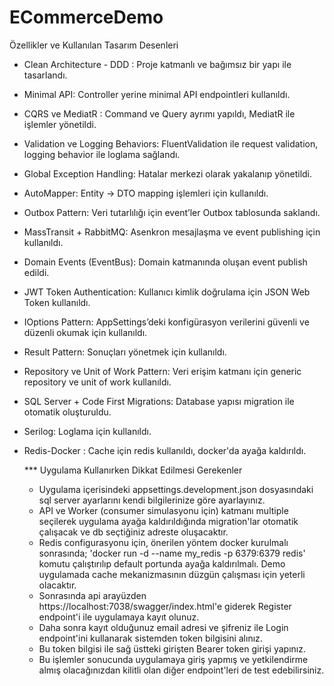 # ECommerceDemo
Özellikler ve Kullanılan Tasarım Desenleri
- Clean Architecture - DDD : Proje katmanlı ve bağımsız bir yapı ile tasarlandı.
- Minimal API: Controller yerine minimal API endpointleri kullanıldı.
- CQRS ve MediatR : Command ve Query ayrımı yapıldı, MediatR ile işlemler yönetildi.
- Validation ve Logging Behaviors: FluentValidation ile request validation, logging behavior ile loglama sağlandı.
- Global Exception Handling: Hatalar merkezi olarak yakalanıp yönetildi.
- AutoMapper: Entity -> DTO mapping işlemleri için kullanıldı.
- Outbox Pattern: Veri tutarlılığı için event’ler Outbox tablosunda saklandı.
- MassTransit + RabbitMQ: Asenkron mesajlaşma ve event publishing için kullanıldı.
- Domain Events (EventBus): Domain katmanında oluşan event publish edildi.
- JWT Token Authentication: Kullanıcı kimlik doğrulama için JSON Web Token kullanıldı.
- IOptions Pattern: AppSettings’deki konfigürasyon verilerini güvenli ve düzenli okumak için kullanıldı.
- Result Pattern: Sonuçları yönetmek için kullanıldı.
- Repository ve Unit of Work Pattern: Veri erişim katmanı için generic repository ve unit of work kullanıldı.
- SQL Server + Code First Migrations: Database yapısı migration ile otomatik oluşturuldu.
- Serilog: Loglama için kullanıldı.
- Redis-Docker : Cache için redis kullanıldı, docker'da ayağa kaldırıldı.

  *** Uygulama Kullanırken Dikkat Edilmesi Gerekenler
  - Uygulama içerisindeki appsettings.development.json dosyasındaki sql server ayarlarını kendi bilgilerinize göre ayarlayınız.
  - API ve Worker (consumer simulasyonu için) katmanı multiple seçilerek uygulama ayağa kaldırıldığında migration'lar otomatik çalışacak ve db seçtiğiniz adreste oluşacaktır.
  - Redis configurasyonu için, önerilen yöntem docker kurulmalı sonrasında; 'docker run -d --name my_redis -p 6379:6379 redis' komutu çalıştırılıp default portunda ayağa kaldırılmalı. Demo uygulamada cache mekanizmasının düzgün çalışması için yeterli olacaktır.
  - Sonrasında api arayüzden https://localhost:7038/swagger/index.html'e giderek Register endpoint'i ile uygulamaya kayıt olunuz.
  - Daha sonra kayıt olduğunuz email adresi ve şifreniz ile Login endpoint'ini kullanarak sistemden token bilgisini alınız.
  - Bu token bilgisi ile sağ üstteki girişten Bearer token girişi yapınız.
  - Bu işlemler sonucunda uygulamaya giriş yapmış ve yetkilendirme almış olacağınızdan kilitli olan diğer endpoint'leri de test edebilirsiniz.
